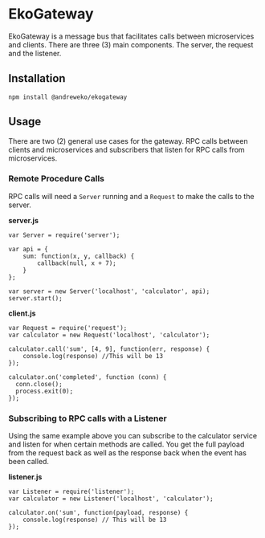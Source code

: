 # EkoGateway

EkoGateway is a message bus that facilitates calls between microservices and clients. There are three (3) main components. The server, the request and the listener.

## Installation

	npm install @andreweko/ekogateway
	
## Usage

There are two (2) general use cases for the gateway. RPC calls between clients and microservices and subscribers that listen for RPC calls from microservices.

### Remote Procedure Calls

RPC calls will need a `Server` running and a `Request` to make the calls to the server.

**server.js**

	var Server = require('server');
	
	var api = {
		sum: function(x, y, callback) {
			callback(null, x + 7);
		}
	};
	
	var server = new Server('localhost', 'calculator', api);
	server.start();

**client.js**

	var Request = require('request');
	var calculator = new Request('localhost', 'calculator');
	
	calculator.call('sum', [4, 9], function(err, response) {
		console.log(response) //This will be 13
	});
	
	calculator.on('completed', function (conn) {
	  conn.close();
	  process.exit(0);
	});


### Subscribing to RPC calls with a Listener

Using the same example above you can subscribe to the calculator service and listen for when certain methods are called. You get the full payload from the request back as well as the response back when the event has been called.

**listener.js**

	var Listener = require('listener');
	var calculator = new Listener('localhost', 'calculator');
	
	calculator.on('sum', function(payload, response) {
		console.log(response) // This will be 13
	});